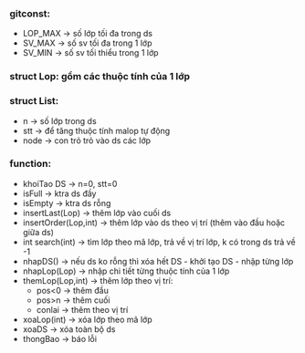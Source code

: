 ### gitconst:
 * LOP_MAX -> số lớp tối đa trong ds  
 * SV_MAX -> số sv tối đa trong 1 lớp  
 * SV_MIN -> số sv tối thiểu trong 1 lớp  

### struct Lop: gồm các thuộc tính của 1 lớp  
  
### struct List:  
 * n -> số lớp trong ds  
 * stt -> để tăng thuộc tính malop tự động  
 * node -> con trỏ trỏ vào ds các lớp   

### function:  
 * khoiTao DS -> n=0, stt=0  
 * isFull -> ktra ds đầy  
 * isEmpty -> ktra ds rỗng  
 * insertLast(Lop) -> thêm lớp vào cuối ds  
 * insertOrder(Lop,int) -> thêm lớp vào ds theo vị trí (thêm vào đầu hoặc giữa ds)  
 * int search(int) -> tìm lớp theo mã lớp, trả về vị trí lớp, k có trong ds trả về -1  
 * nhapDS() -> nếu ds ko rỗng thì xóa hết DS - khởi tạo DS - nhập từng lớp  
 * nhapLop(Lop) -> nhập chi tiết từng thuộc tính của 1 lớp
 * themLop(Lop,int) -> thêm lớp theo vị trí:  
    * pos<0 -> thêm đầu  
    * pos>n -> thêm cuối  
    * conlai -> thêm theo vị trí  
 * xoaLop(int) -> xóa lớp theo mã lớp  
 * xoaDS -> xóa toàn bộ ds
 * thongBao -> báo lỗi
